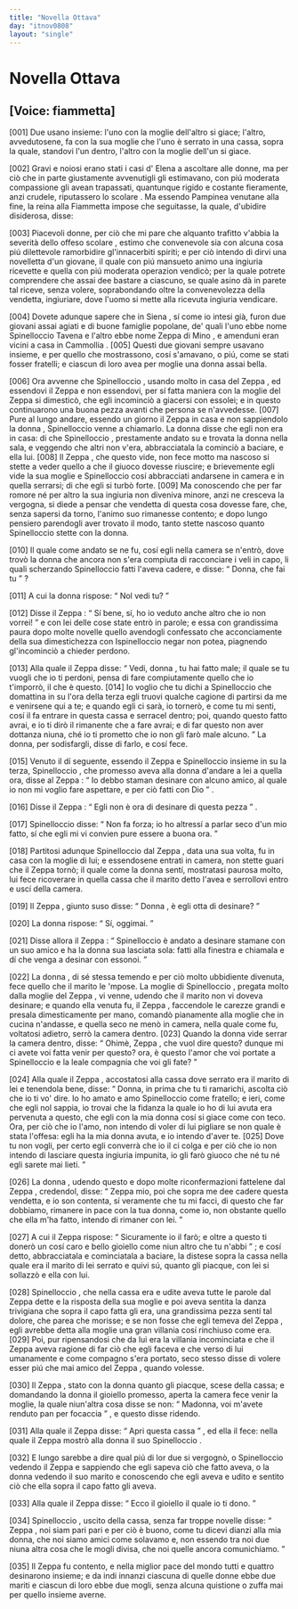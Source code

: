 ```yaml
---
title: "Novella Ottava"
day: "itnov0808"
layout: "single"
---
```

<div id="nov0808" type="novella" who="fiammetta">
 <h1>
  Novella Ottava
 </h1>
 <p>
  <h2>
   [Voice: fiammetta]
  </h2>
 </p>
 <argument>
  <p>
   <a name="p08080001">
    [001]
   </a>
   Due usano insieme: l'uno con la moglie dell'altro si giace; l'altro, avvedutosene, fa con la sua moglie che l'uno &egrave; serrato in una cassa, sopra la quale, standovi l'un dentro, l'altro con la moglie dell'un si giace.
  </p>
 </argument>
 <div3 type="commentary" who="author">
  <p>
   <a name="p08080002">
    [002]
   </a>
   Gravi e noiosi erano stati i casi d'
   <name persref="elena" type="person">
    Elena
   </name>
   a ascoltare alle donne, ma per ci&ograve; che in parte giustamente avvenutigli gli estimavano, con pi&uacute; moderata compassione gli avean trapassati, quantunque rigido e costante fieramente, anzi crudele, riputassero lo
   <name persref="rinieri" type="person">
    scolare
   </name>
   . Ma essendo
   <name persref="pampinea" type="person">
    Pampinea
   </name>
   venutane alla fine, la
   <name persref="lauretta" type="person">
    reina
   </name>
   alla
   <name persref="fiammetta" type="person">
    Fiammetta
   </name>
   impose che seguitasse, la quale, d'ubidire disiderosa, disse:
  </p>
 </div3>
 <div3 type="commentary" who="fiammetta">
  <p>
   <a name="p08080003">
    [003]
   </a>
   Piacevoli donne, per ci&ograve; che mi pare che alquanto trafitto v'abbia la severit&agrave; dello offeso
   <name persref="rinieri" type="person">
    scolare
   </name>
   , estimo che convenevole sia con alcuna cosa pi&uacute; dilettevole ramorbidire gl'innacerbiti spiriti; e per ci&ograve; intendo di dirvi una novelletta d'un giovane, il quale con pi&uacute; mansueto animo una ingiuria ricevette e quella con pi&uacute; moderata operazion vendic&ograve;; per la quale potrete comprendere che assai dee bastare a ciascuno, se quale asino d&agrave; in parete tal riceve, senza volere, soprabondando oltre la convenevolezza della vendetta, ingiuriare, dove l'uomo si mette alla ricevuta ingiuria vendicare.
  </p>
 </div3>
 <p>
  <a name="p08080004">
   [004]
  </a>
  Dovete adunque sapere che in
  <name placeref="siena" type="place">
   Siena
  </name>
  , s&iacute; come io intesi gi&agrave;, furon due giovani assai agiati e di buone famiglie popolane, de' quali l'uno ebbe nome
  <name persref="spinelloccio" type="person">
   Spinelloccio Tavena
  </name>
  e l'altro ebbe nome
  <name persref="zeppa" type="person">
   Zeppa di Mino
  </name>
  , e amenduni eran vicini a casa in
  <name placeref="camollia" type="place">
   Cammollia
  </name>
  .
  <a name="p08080005">
   [005]
  </a>
  Questi due giovani sempre usavano insieme, e per quello che mostrassono, cos&iacute; s'amavano, o pi&uacute;, come se stati fosser fratelli; e ciascun di loro avea per moglie una donna assai bella.
 </p>
 <p>
  <a name="p08080006">
   [006]
  </a>
  Ora avvenne che
  <name persref="spinelloccio" type="person">
   Spinelloccio
  </name>
  , usando molto in casa del
  <name persref="zeppa" type="person">
   Zeppa
  </name>
  , ed essendovi il
  <name persref="zeppa" type="person">
   Zeppa
  </name>
  e non essendovi, per s&iacute; fatta maniera con la moglie del
  <name persref="zeppa" type="person">
   Zeppa
  </name>
  si dimestic&ograve;, che egli incominci&ograve; a giacersi con essolei; e in questo continuarono una buona pezza avanti che persona se n'avvedesse.
  <a name="p08080007">
   [007]
  </a>
  Pure al lungo andare, essendo un giorno il
  <name persref="zeppa" type="person">
   Zeppa
  </name>
  in casa e non sappiendolo la
  <name persref="mogliezeppa-0808" type="person">
   donna
  </name>
  ,
  <name persref="spinelloccio" type="person">
   Spinelloccio
  </name>
  venne a chiamarlo. La donna disse che egli non era in casa: di che
  <name persref="spinelloccio" type="person">
   Spinelloccio
  </name>
  , prestamente andato su e trovata la donna nella sala, e veggendo che altri non v'era, abbracciatala la cominci&ograve; a baciare, e ella lui.
  <a name="p08080008">
   [008]
  </a>
  Il
  <name persref="zeppa" type="person">
   Zeppa
  </name>
  , che questo vide, non fece motto ma nascoso si stette a veder quello a che il giuoco dovesse riuscire; e brievemente egli vide la sua moglie e
  <name persref="spinelloccio" type="person">
   Spinelloccio
  </name>
  cos&iacute; abbracciati andarsene in camera e in quella serrarsi; di che egli si turb&ograve; forte.
  <a name="p08080009">
   [009]
  </a>
  Ma conoscendo che per far romore n&eacute; per altro la sua ingiuria non diveniva minore, anzi ne cresceva la vergogna, si diede a pensar che vendetta di questa cosa dovesse fare, che, senza sapersi da torno, l'animo suo rimanesse contento; e dopo lungo pensiero parendogli aver trovato il modo, tanto stette nascoso quanto
  <name persref="spinelloccio" type="person">
   Spinelloccio
  </name>
  stette con la donna.
 </p>
 <p>
  <a name="p08080010">
   [010]
  </a>
  Il quale come andato se ne fu, cos&iacute; egli nella camera se n'entr&ograve;, dove trov&ograve; la
  <name persref="mogliezeppa-0808" type="person">
   donna
  </name>
  che ancora non s'era compiuta di racconciare i veli in capo, li quali scherzando
  <name persref="spinelloccio" type="person">
   Spinelloccio
  </name>
  fatti l'aveva cadere, e disse:
  <q direct="unspecified">
   Donna, che fai tu
  </q>
  ?
 </p>
 <p>
  <a name="p08080011">
   [011]
  </a>
  A cui la
  <name persref="mogliezeppa-0808" type="person">
   donna
  </name>
  rispose:
  <q direct="unspecified" who="mogliezeppa-0808">
   Nol vedi tu?
  </q>
 </p>
 <p>
  <a name="p08080012">
   [012]
  </a>
  Disse il
  <name persref="zeppa" type="person">
   Zeppa
  </name>
  :
  <q direct="unspecified" who="zeppa">
   S&iacute; bene, s&iacute;, ho io veduto anche altro che io non vorrei!
  </q>
  e con lei delle cose state entr&ograve; in parole; e essa con grandissima paura dopo molte novelle quello avendogli confessato che acconciamente della sua dimestichezza con
  <name persref="spinelloccio" type="person">
   Ispinelloccio
  </name>
  negar non potea, piagnendo gl'incominci&ograve; a chieder perdono.
 </p>
 <p>
  <a name="p08080013">
   [013]
  </a>
  Alla quale il
  <name persref="zeppa" type="person">
   Zeppa
  </name>
  disse:
  <q direct="unspecified" who="zeppa">
   Vedi,
   <name persref="mogliezeppa-0808" type="person">
    donna
   </name>
   , tu hai fatto male; il quale se tu vuogli che io ti perdoni, pensa di fare compiutamente quello che io t'imporr&ograve;, il che &egrave; questo.
   <a name="p08080014">
    [014]
   </a>
   Io voglio che tu dichi a
   <name persref="spinelloccio" type="person">
    Spinelloccio
   </name>
   che domattina in su l'ora della terza egli truovi qualche cagione di partirsi da me e venirsene qui a te; e quando egli ci sar&agrave;, io torner&ograve;, e come tu mi senti, cos&iacute; il fa entrare in questa cassa e serracel dentro; poi, quando questo fatto avrai, e io ti dir&ograve; il rimanente che a fare avrai; e di far questo non aver dottanza niuna, ch&eacute; io ti prometto che io non gli far&ograve; male alcuno.
  </q>
  La donna, per sodisfargli, disse di farlo, e cos&iacute; fece.
 </p>
 <p>
  <a name="p08080015">
   [015]
  </a>
  Venuto il d&iacute; seguente, essendo il
  <name persref="zeppa" type="person">
   Zeppa
  </name>
  e
  <name persref="spinelloccio" type="person">
   Spinelloccio
  </name>
  insieme in su la terza,
  <name persref="spinelloccio" type="person">
   Spinelloccio
  </name>
  , che promesso aveva alla
  <name persref="mogliezeppa-0808" type="person">
   donna
  </name>
  d'andare a lei a quella ora, disse al
  <name persref="zeppa" type="person">
   Zeppa
  </name>
  :
  <q direct="unspecified" who="spinelloccio">
   Io debbo staman desinare con alcuno amico, al quale io non mi voglio fare aspettare, e per ci&ograve; fatti con Dio
  </q>
  .
 </p>
 <p>
  <a name="p08080016">
   [016]
  </a>
  Disse il
  <name persref="zeppa" type="person">
   Zeppa
  </name>
  :
  <q direct="unspecified" who="zeppa">
   Egli non &egrave; ora di desinare di questa pezza
  </q>
  .
 </p>
 <p>
  <a name="p08080017">
   [017]
  </a>
  <name persref="spinelloccio" type="person">
   Spinelloccio
  </name>
  disse:
  <q direct="unspecified" who="spinelloccio">
   Non fa forza; io ho altress&iacute; a parlar seco d'un mio fatto, s&iacute; che egli mi vi convien pure essere a buona ora.
  </q>
 </p>
 <p>
  <a name="p08080018">
   [018]
  </a>
  Partitosi adunque
  <name persref="spinelloccio" type="person">
   Spinelloccio
  </name>
  dal
  <name persref="zeppa" type="person">
   Zeppa
  </name>
  , data una sua volta, fu in casa con la moglie di lui; e essendosene entrati in camera, non stette guari che il
  <name persref="zeppa" type="person">
   Zeppa
  </name>
  torn&ograve;; il quale come la
  <name persref="mogliezeppa-0808" type="person">
   donna
  </name>
  sent&iacute;, mostratasi paurosa molto, lui fece ricoverare in quella cassa che il marito detto l'avea e serrollovi entro e usc&iacute; della camera.
 </p>
 <p>
  <a name="p08080019">
   [019]
  </a>
  Il
  <name persref="zeppa" type="person">
   Zeppa
  </name>
  , giunto suso disse:
  <q direct="unspecified" who="zeppa">
   <name persref="mogliezeppa-0808" type="person">
    Donna
   </name>
   , &egrave; egli otta di desinare?
  </q>
 </p>
 <p>
  <a name="p08080020">
   [020]
  </a>
  La
  <name persref="mogliezeppa-0808" type="person">
   donna
  </name>
  rispose:
  <q direct="unspecified" who="mogliezeppa-0808">
   S&iacute;, oggimai.
  </q>
 </p>
 <p>
  <a name="p08080021">
   [021]
  </a>
  Disse allora il
  <name persref="zeppa" type="person">
   Zeppa
  </name>
  :
  <q direct="unspecified" who="zeppa">
   <name persref="spinelloccio" type="person">
    Spinelloccio
   </name>
   &egrave; andato a desinare stamane con un suo amico e ha la donna sua lasciata sola: fatti alla finestra e chiamala e d&iacute; che venga a desinar con essonoi.
  </q>
 </p>
 <p>
  <a name="p08080022">
   [022]
  </a>
  La
  <name persref="mogliezeppa-0808" type="person">
   donna
  </name>
  , di s&eacute; stessa temendo e per ci&ograve; molto ubbidiente divenuta, fece quello che il marito le 'mpose. La moglie di
  <name persref="spinelloccio" type="person">
   Spinelloccio
  </name>
  , pregata molto dalla moglie del
  <name persref="zeppa" type="person">
   Zeppa
  </name>
  , vi venne, udendo che il marito non vi doveva desinare; e quando ella venuta fu, il
  <name persref="zeppa" type="person">
   Zeppa
  </name>
  , faccendole le carezze grandi e presala dimesticamente per mano, comand&ograve; pianamente alla moglie che in cucina n'andasse, e quella seco ne men&ograve; in camera, nella quale come fu, voltatosi adietro, serr&ograve; la camera dentro.
  <a name="p08080023">
   [023]
  </a>
  Quando la
  <name persref="mogliespinelloccio-0808" type="person">
   donna
  </name>
  vide serrar la camera dentro, disse:
  <q direct="unspecified" who="mogliespinelloccio-0808">
   Ohim&egrave;,
   <name persref="zeppa" type="person">
    Zeppa
   </name>
   , che vuol dire questo? dunque mi ci avete voi fatta venir per questo? ora, &egrave; questo l'amor che voi portate a
   <name persref="spinelloccio" type="person">
    Spinelloccio
   </name>
   e la leale compagnia che voi gli fate?
  </q>
 </p>
 <p>
  <a name="p08080024">
   [024]
  </a>
  Alla quale il
  <name persref="zeppa" type="person">
   Zeppa
  </name>
  , accostatosi alla cassa dove serrato era il marito di lei e tenendola bene, disse:
  <q direct="unspecified" who="zeppa">
   Donna, in prima che tu ti ramarichi, ascolta ci&ograve; che io ti vo' dire. Io ho amato e amo
   <name persref="spinelloccio" type="person">
    Spinelloccio
   </name>
   come fratello; e ieri, come che egli nol sappia, io trovai che la fidanza la quale io ho di lui avuta era pervenuta a questo, che egli con la mia donna cos&iacute; si giace come con teco. Ora, per ci&ograve; che io l'amo, non intendo di voler di lui pigliare se non quale &egrave; stata l'offesa: egli ha la mia donna avuta, e io intendo d'aver te.
   <a name="p08080025">
    [025]
   </a>
   Dove tu non vogli, per certo egli converr&agrave; che io il ci colga e per ci&ograve; che io non intendo di lasciare questa ingiuria impunita, io gli far&ograve; giuoco che n&eacute; tu n&eacute; egli sarete mai lieti.
  </q>
 </p>
 <p>
  <a name="p08080026">
   [026]
  </a>
  La
  <name persref="mogliespinelloccio-0808" type="person">
   donna
  </name>
  , udendo questo e dopo molte riconfermazioni fattelene dal
  <name persref="zeppa" type="person">
   Zeppa
  </name>
  , credendol, disse:
  <q direct="unspecified" who="mogliespinelloccio-0808">
   <name persref="zeppa" type="person">
    Zeppa
   </name>
   mio, poi che sopra me dee cadere questa vendetta, e io son contenta, s&iacute; veramente che tu mi facci, di questo che far dobbiamo, rimanere in pace con la tua donna, come io, non obstante quello che ella m'ha fatto, intendo di rimaner con lei.
  </q>
 </p>
 <p>
  <a name="p08080027">
   [027]
  </a>
  A cui il
  <name persref="zeppa" type="person">
   Zeppa
  </name>
  rispose:
  <q direct="unspecified" who="zeppa">
   Sicuramente io il far&ograve;; e oltre a questo ti doner&ograve; un cos&iacute; caro e bello gioiello come niun altro che tu n'abbi
  </q>
  ; e cos&iacute; detto, abbracciatala e cominciatala a baciare, la distese sopra la cassa nella quale era il marito di lei serrato e quivi s&uacute;, quanto gli piacque, con lei si sollazz&ograve; e ella con lui.
 </p>
 <p>
  <a name="p08080028">
   [028]
  </a>
  <name persref="spinelloccio" type="person">
   Spinelloccio
  </name>
  , che nella cassa era e udite aveva tutte le parole dal
  <name persref="zeppa" type="person">
   Zeppa
  </name>
  dette e la risposta della sua moglie e poi aveva sentita la danza trivigiana che sopra il capo fatta gli era, una grandissima pezza sent&iacute; tal dolore, che parea che morisse; e se non fosse che egli temeva del
  <name persref="zeppa" type="person">
   Zeppa
  </name>
  , egli avrebbe detta alla moglie una gran villania cos&iacute; rinchiuso come era.
  <a name="p08080029">
   [029]
  </a>
  Poi, pur ripensandosi che da lui era la villania incominciata e che il
  <name persref="zeppa" type="person">
   Zeppa
  </name>
  aveva ragione di far ci&ograve; che egli faceva e che verso di lui umanamente e come compagno s'era portato, seco stesso disse di volere esser pi&uacute; che mai amico del
  <name persref="zeppa" type="person">
   Zeppa
  </name>
  , quando volesse.
 </p>
 <p>
  <a name="p08080030">
   [030]
  </a>
  Il
  <name persref="zeppa" type="person">
   Zeppa
  </name>
  , stato con la
  <name persref="mogliespinelloccio-0808" type="person">
   donna
  </name>
  quanto gli piacque, scese della cassa; e domandando la donna il gioiello promesso, aperta la camera fece venir la moglie, la quale niun'altra cosa disse se non:
  <q direct="unspecified" who="mogliezeppa-0808">
   Madonna, voi m'avete renduto pan per focaccia
  </q>
  , e questo disse ridendo.
 </p>
 <p>
  <a name="p08080031">
   [031]
  </a>
  Alla quale il
  <name persref="zeppa" type="person">
   Zeppa
  </name>
  disse:
  <q direct="unspecified" who="zeppa">
   Apri questa cassa
  </q>
  , ed ella il fece: nella quale il
  <name persref="zeppa" type="person">
   Zeppa
  </name>
  mostr&ograve; alla donna il suo
  <name persref="spinelloccio" type="person">
   Spinelloccio
  </name>
  .
 </p>
 <p>
  <a name="p08080032">
   [032]
  </a>
  E lungo sarebbe a dire qual pi&uacute; di lor due si vergogn&ograve;, o
  <name persref="spinelloccio" type="person">
   Spinelloccio
  </name>
  vedendo il
  <name persref="zeppa" type="person">
   Zeppa
  </name>
  e sappiendo che egli sapeva ci&ograve; che fatto aveva, o la
  <name persref="mogliespinelloccio-0808" type="person">
   donna
  </name>
  vedendo il suo marito e conoscendo che egli aveva e udito e sentito ci&ograve; che ella sopra il capo fatto gli aveva.
 </p>
 <p>
  <a name="p08080033">
   [033]
  </a>
  Alla quale il
  <name persref="zeppa" type="person">
   Zeppa
  </name>
  disse:
  <q direct="unspecified" who="zeppa">
   Ecco il gioiello il quale io ti dono.
  </q>
 </p>
 <p>
  <a name="p08080034">
   [034]
  </a>
  <name persref="spinelloccio" type="person">
   Spinelloccio
  </name>
  , uscito della cassa, senza far troppe novelle disse:
  <q direct="unspecified" who="spinelloccio">
   <name persref="zeppa" type="person">
    Zeppa
   </name>
   , noi siam pari pari e per ci&ograve; &egrave; buono, come tu dicevi dianzi alla mia donna, che noi siamo amici come solavamo e, non essendo tra noi due niuna altra cosa che le mogli divisa, che noi quelle ancora comunichiamo.
  </q>
 </p>
 <p>
  <a name="p08080035">
   [035]
  </a>
  Il
  <name persref="zeppa" type="person">
   Zeppa
  </name>
  fu contento, e nella miglior pace del mondo tutti e quattro desinarono insieme; e da indi innanzi ciascuna di quelle donne ebbe due mariti e ciascun di loro ebbe due mogli, senza alcuna quistione o zuffa mai per quello insieme averne.
 </p>
</div>